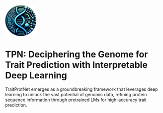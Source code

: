 <img src="images/TPN_icon.svg" width="100" height="100" alt="Image text">

# TPN: Deciphering the Genome for Trait Prediction with Interpretable Deep Learning
TraitProtNet emerges as a groundbreaking framework that leverages deep learning to unlock the vast potential of genomic data, refining protein sequence information through pretrained LMs for high-accuracy trait prediction.

